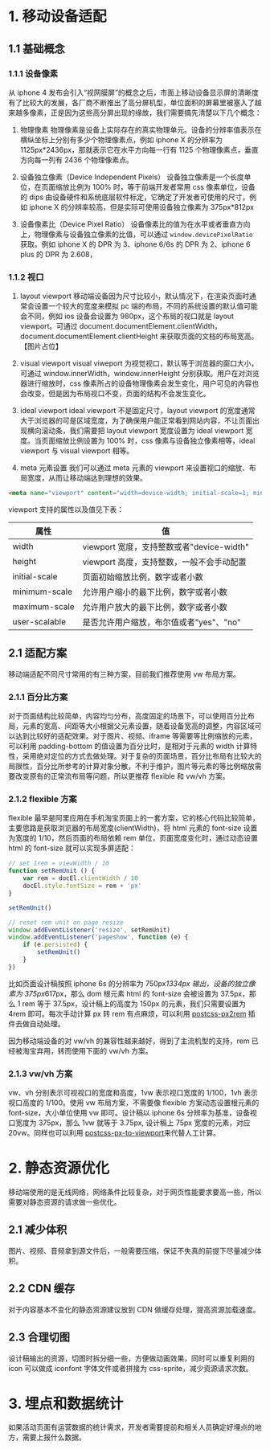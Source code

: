 # 1. 移动设备适配

## 1.1 基础概念

### 1.1.1 设备像素
 
从 iphone 4 发布会引入“视网膜屏”的概念之后，市面上移动设备显示屏的清晰度有了比较大的发展，各厂商不断推出了高分屏机型，单位面积的屏幕里被塞入了越来越多像素，正是因为这些高分屏出现的缘故，我们需要搞先清楚以下几个概念：

  1. 物理像素
物理像素是设备上实际存在的真实物理单元。设备的分辨率值表示在横纵坐标上分别有多少个物理像素点，例如 iphone X 的分辨率为 1125px*2436px，那就表示它在水平方向每一行有 1125 个物理像素点，垂直方向每一列有 2436 个物理像素点。

  2. 设备独立像素（Device Independent Pixels）
设备独立像素是一个长度单位，在页面缩放比例为 100% 时，等于前端开发者常用 css 像素单位，设备的 dips 由设备硬件和系统底层软件标定，它确定了开发者可使用的尺寸，例如 iphone X 的分辨率较高，但是实际可使用设备独立像素为 375px*812px

  3. 设备像素比（Device Pixel Ratio）
设备像素比的值为在水平或者垂直方向上，物理像素与设备独立像素的比值，可以通过 `window.devicePixelRatio` 获取。例如 iphone X 的 DPR 为 3、iphone 6/6s 的 DPR 为 2、iphone 6 plus 的 DPR 为 2.608，

### 1.1.2 视口

  1. layout viewport
移动端设备因为尺寸比较小，默认情况下，在渲染页面时通常会设置一个较大的宽度来模拟 pc 端的布局，不同的系统设置的默认值可能会不同，例如 ios 设备会设置为 980px，这个布局的视口就是 layout viewport。可通过 document.documentElement.clientWidth，document.documentElement.clientHeight 来获取页面的文档的布局宽高。
【图片占位】

  2. visual viewport
visual viweport 为视觉视口，默认等于浏览器的窗口大小， 可通过 window.innerWidth，window.innerHeight 分别获取。用户在对浏览器进行缩放时，css 像素所占的设备物理像素会发生变化，用户可见的内容也会改变，但是因为布局视口不变，页面的结构不会发生变化。

  3. ideal viewport
ideal viewport 不是固定尺寸，layout viewport 的宽度通常大于浏览器的可是区域宽度，为了确保用户能正常看到网站内容，不让页面出现横向滚动条，我们需要把 layout viewport 宽度设置为 ideal viewport 宽度。当页面缩放比例设置为 100% 时，css 像素与设备独立像素相等，ideal viewport 与 visual viewport 相等。

  4. meta 元素设置
我们可以通过 meta 元素的 viewport 来设置视口的缩放、布局宽度，从而让移动端达到理想的效果。

```html
<meta name="viewport" content="width=device-width; initial-scale=1; minimum-scale=1; maximum-scale=1; user-scalable=no;">
```
viewport 支持的属性以及值见下表：

| 属性 | 值 |
|--------|-------|
|width|viewport 宽度，支持整数或者"device-width"|
|height| viewport 高度，支持整数，一般不会手动配置|
|initial-scale|页面初始缩放比例，数字或者小数     |
|minimum-scale|允许用户缩小的最下比例，数字或者小数|
|maximum-scale|允许用户放大的最下比例，数字或者小数|
|user-scalable|是否允许用户缩放，布尔值或者"yes"、"no"|
 

## 2.1 适配方案

移动端适配不同尺寸常用的有三种方案，目前我们推荐使用 vw 布局方案。

### 2.1.1 百分比方案

对于页面结构比较简单，内容均匀分布，高度固定的场景下，可以使用百分比布局，元素的宽高、间距等大小根据父元素设置，随着设备宽高的调整，内容区域可以达到比较好的适配效果。对于图片、视频、iframe 等需要等比例缩放的元素，可以利用 padding-bottom 的值设置为百分比时，是相对于元素的 width 计算特性，采用绝对定位的方式去做处理。对于复杂的页面场景，百分比布局有比较大的局限性，百分比所参考的计算对象分散，不利于维护，图片等元素的等比例缩放需要改变原有的正常流布局等问题，所以更推荐 flexible 和 vw/vh 方案。

### 2.1.2 flexible 方案

flexible 最早是阿里应用在手机淘宝页面上的一套方案，它的核心代码比较简单，主要思路是获取浏览器的布局宽度(clientWidth)，将 html 元素的 font-size 设置为宽度的 1/10，然后页面的布局依赖 rem 单位，页面宽度变化时，通过动态设置 html 的 font-size 就可以实现多屏适配：
```js
// set 1rem = viewWidth / 10
function setRemUnit () {
    var rem = docEl.clientWidth / 10
    docEl.style.fontSize = rem + 'px'
}

setRemUnit()

// reset rem unit on page resize
window.addEventListener('resize', setRemUnit)
window.addEventListener('pageshow', function (e) {
    if (e.persisted) {
        setRemUnit()
    }
})
```

比如页面设计稿按照 iphone 6s 的分辨率为 750px*1334px 输出，设备的独立像素为 375px*617px，那么 dom 根元素 html 的 font-size 会被设置为 37.5px，那么 1 rem 等于 37.5px，设计稿上的高度为 150px 的元素，我们只需要设置为 4rem 即可。每次手动计算 px 转 rem 有点麻烦，可以利用 [postcss-px2rem](https://www.npmjs.com/package/postcss-px2rem) 插件去做自动处理。

因为移动端设备的对 vw/vh 的兼容性越来越好，得到了主流机型的支持，rem 已经被淘宝弃用，转而使用下面的 vw/vh 方案。

### 2.1.3 vw/vh 方案

vw、vh 分别表示可视视口的宽度和高度，1vw 表示视口宽度的 1/100，1vh 表示视口高度的 1/100。使用 vw 布局方案，不需要像 flexible 方案动态设置根元素的 font-size，大小单位使用 vw 即可。设计稿以 iphone 6s 分辨率为基准，设备视口宽度为 375px，那么 1vw 就等于 3.75px, 设计稿上 75px 宽度的元素，对应 20vw。同样也可以利用 [postcss-px-to-viewport](https://www.npmjs.com/package/postcss-px-to-viewport)来代替人工计算。


# 2. 静态资源优化

移动端使用的是无线网络，网络条件比较复杂，对于网页性能要求要高一些，所以需要对静态资源的请求做一些优化。

## 2.1 减少体积

图片、视频、音频拿到源文件后，一般需要压缩，保证不失真的前提下尽量减少体积。

## 2.2 CDN 缓存

对于内容基本不变化的静态资源建议放到 CDN 做缓存处理，提高资源加载速度。

## 2.3 合理切图

设计稿输出的资源，切图时拆分细一些，方便做动画效果，同时可以重复利用的 icon 可以做成 iconfont 字体文件或者拼接为 css-sprite，减少资源请求次数。

# 3. 埋点和数据统计

如果活动页面有运营数据的统计需求，开发者需要提前和相关人员确定好埋点的地方，需要上报什么数据。